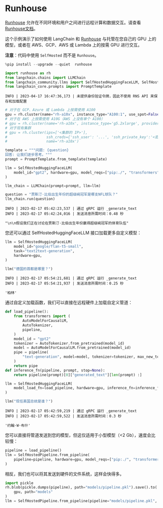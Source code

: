 # Runhouse

[Runhouse](https://github.com/run-house/runhouse) 允许在不同环境和用户之间进行远程计算和数据交互。请查看[Runhouse文档](https://runhouse-docs.readthedocs-hosted.com/en/latest/)。

这个示例演示了如何使用 LangChain 和 [Runhouse](https://github.com/run-house/runhouse) 与托管在您自己的 GPU 上的模型，或者在 AWS、GCP、AWS 或 Lambda 上的按需 GPU 进行交互。

**注意**：代码中使用 `SelfHosted` 而不是 `Runhouse`。

```python
%pip install --upgrade --quiet  runhouse
```

```python
import runhouse as rh
from langchain.chains import LLMChain
from langchain_community.llms import SelfHostedHuggingFaceLLM, SelfHostedPipeline
from langchain_core.prompts import PromptTemplate
```

```output
INFO | 2023-04-17 16:47:36,173 | 未提供身份验证令牌，因此不使用 RNS API 来保存和加载配置
```

```python
# 对于在 GCP、Azure 或 Lambda 上按需使用 A100
gpu = rh.cluster(name="rh-a10x", instance_type="A100:1", use_spot=False)
# 对于在 AWS 上按需使用 A10G（AWS 上没有单个 A100）
# gpu = rh.cluster(name='rh-a10x', instance_type='g5.2xlarge', provider='aws')
# 对于现有集群
# gpu = rh.cluster(ips=['<集群的 IP>'],
#                  ssh_creds={'ssh_user': '...', 'ssh_private_key':'<密钥路径>'},
#                  name='rh-a10x')
```

```python
template = """问题: {question}
回答: 让我们逐步思考。"""
prompt = PromptTemplate.from_template(template)
```

```python
llm = SelfHostedHuggingFaceLLM(
    model_id="gpt2", hardware=gpu, model_reqs=["pip:./", "transformers", "torch"]
)
```

```python
llm_chain = LLMChain(prompt=prompt, llm=llm)
```

```python
question = "贾斯汀·比伯出生年份的超级碗冠军是哪支NFL球队？"
llm_chain.run(question)
```

```output
INFO | 2023-02-17 05:42:23,537 | 通过 gRPC 运行 _generate_text
INFO | 2023-02-17 05:42:24,016 | 发送消息所需时间：0.48 秒
```

```output
"\n\n假设我们正在讨论在贾斯汀·比伯出生年份赢得超级碗冠军的体育队伍"
```

您还可以通过 SelfHostedHuggingFaceLLM 接口加载更多自定义模型：

```python
llm = SelfHostedHuggingFaceLLM(
    model_id="google/flan-t5-small",
    task="text2text-generation",
    hardware=gpu,
)
```

```python
llm("德国的首都是哪里？")
```

```output
INFO | 2023-02-17 05:54:21,681 | 通过 gRPC 运行 _generate_text
INFO | 2023-02-17 05:54:21,937 | 发送消息所需时间：0.25 秒
```

```output
'柏林'
```

通过自定义加载函数，我们可以直接在远程硬件上加载自定义管道：

```python
def load_pipeline():
    from transformers import (
        AutoModelForCausalLM,
        AutoTokenizer,
        pipeline,
    )
    model_id = "gpt2"
    tokenizer = AutoTokenizer.from_pretrained(model_id)
    model = AutoModelForCausalLM.from_pretrained(model_id)
    pipe = pipeline(
        "text-generation", model=model, tokenizer=tokenizer, max_new_tokens=10
    )
    return pipe
def inference_fn(pipeline, prompt, stop=None):
    return pipeline(prompt)[0]["generated_text"][len(prompt) :]
```

```python
llm = SelfHostedHuggingFaceLLM(
    model_load_fn=load_pipeline, hardware=gpu, inference_fn=inference_fn
)
```

```python
llm("现任美国总统是谁？")
```

```output
INFO | 2023-02-17 05:42:59,219 | 通过 gRPC 运行 _generate_text
INFO | 2023-02-17 05:42:59,522 | 发送消息所需时间：0.3 秒
```

```output
'约翰·W·布什'
```

您可以直接将管道发送到您的模型，但这仅适用于小型模型（<2 Gb），速度会比较慢：

```python
pipeline = load_pipeline()
llm = SelfHostedPipeline.from_pipeline(
    pipeline=pipeline, hardware=gpu, model_reqs=["pip:./", "transformers", "torch"]
)
```

相反，我们也可以将其发送到硬件的文件系统，这样会快得多。

```python
import pickle
rh.blob(pickle.dumps(pipeline), path="models/pipeline.pkl").save().to(
    gpu, path="models"
)
llm = SelfHostedPipeline.from_pipeline(pipeline="models/pipeline.pkl", hardware=gpu)
```